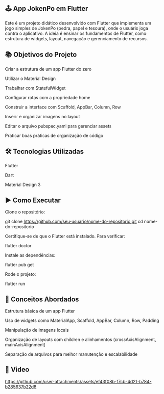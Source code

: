 ## 🕹️ App JokenPo em Flutter
Este é um projeto didático desenvolvido com Flutter que implementa um jogo simples de JokenPo (pedra, papel e tesoura), onde o usuário joga contra o aplicativo. A ideia é ensinar os fundamentos de Flutter, como estrutura de widgets, layout, navegação e gerenciamento de recursos.

## 📚 Objetivos do Projeto
Criar a estrutura de um app Flutter do zero

Utilizar o Material Design

Trabalhar com StatefulWidget

Configurar rotas com a propriedade home

Construir a interface com Scaffold, AppBar, Column, Row

Inserir e organizar imagens no layout

Editar o arquivo pubspec.yaml para gerenciar assets

Praticar boas práticas de organização de código

## 🛠️ Tecnologias Utilizadas
Flutter

Dart

Material Design 3

## ▶️ Como Executar
Clone o repositório:

git clone https://github.com/seu-usuario/nome-do-repositorio.git
cd nome-do-repositorio

Certifique-se de que o Flutter está instalado. Para verificar:

flutter doctor

Instale as dependências:

flutter pub get

Rode o projeto:

flutter run

## 🧠 Conceitos Abordados
Estrutura básica de um app Flutter

Uso de widgets como MaterialApp, Scaffold, AppBar, Column, Row, Padding

Manipulação de imagens locais

Organização de layouts com children e alinhamentos (crossAxisAlignment, mainAxisAlignment)

Separação de arquivos para melhor manutenção e escalabilidade

## 📸 Video

https://github.com/user-attachments/assets/ef43f08b-f7cb-4d21-b784-b285637b22d8

